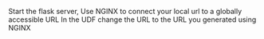 Start the flask server, 
Use NGINX to connect your local url to a globally accessible URL 
In the UDF change the URL to the URL you generated using NGINX 
